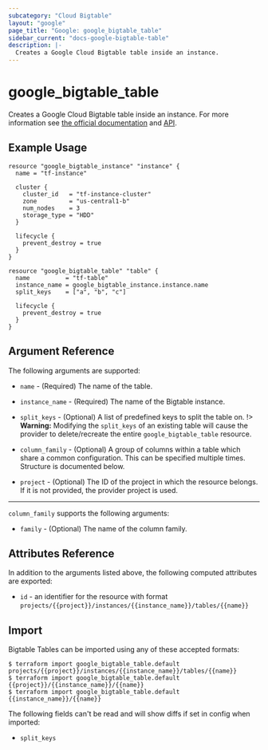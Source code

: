 ```yaml
---
subcategory: "Cloud Bigtable"
layout: "google"
page_title: "Google: google_bigtable_table"
sidebar_current: "docs-google-bigtable-table"
description: |-
  Creates a Google Cloud Bigtable table inside an instance.
---
```


# google_bigtable_table

Creates a Google Cloud Bigtable table inside an instance. For more information see
[the official documentation](https://cloud.google.com/bigtable/) and
[API](https://cloud.google.com/bigtable/docs/go/reference).

## Example Usage

```hcl
resource "google_bigtable_instance" "instance" {
  name = "tf-instance"

  cluster {
    cluster_id   = "tf-instance-cluster"
    zone         = "us-central1-b"
    num_nodes    = 3
    storage_type = "HDD"
  }

  lifecycle {
    prevent_destroy = true
  }
}

resource "google_bigtable_table" "table" {
  name          = "tf-table"
  instance_name = google_bigtable_instance.instance.name
  split_keys    = ["a", "b", "c"]

  lifecycle {
    prevent_destroy = true
  }
}
```

## Argument Reference

The following arguments are supported:

* `name` - (Required) The name of the table.

* `instance_name` - (Required) The name of the Bigtable instance.

* `split_keys` - (Optional) A list of predefined keys to split the table on.
!> **Warning:** Modifying the `split_keys` of an existing table will cause the provider
to delete/recreate the entire `google_bigtable_table` resource.

* `column_family` - (Optional) A group of columns within a table which share a common configuration. This can be specified multiple times. Structure is documented below.

* `project` - (Optional) The ID of the project in which the resource belongs. If it
    is not provided, the provider project is used.

-----

`column_family` supports the following arguments:

* `family` - (Optional) The name of the column family.

## Attributes Reference

In addition to the arguments listed above, the following computed attributes are
exported:

* `id` - an identifier for the resource with format `projects/{{project}}/instances/{{instance_name}}/tables/{{name}}`


## Import

Bigtable Tables can be imported using any of these accepted formats:

```
$ terraform import google_bigtable_table.default projects/{{project}}/instances/{{instance_name}}/tables/{{name}}
$ terraform import google_bigtable_table.default {{project}}/{{instance_name}}/{{name}}
$ terraform import google_bigtable_table.default {{instance_name}}/{{name}}
```

The following fields can't be read and will show diffs if set in config when imported:

- `split_keys`
